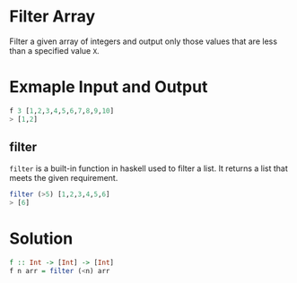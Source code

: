 # Filter Array
Filter a given array of integers and output only those values that are less than a specified value `X`.

# Exmaple Input and Output 
```haskell
f 3 [1,2,3,4,5,6,7,8,9,10]
> [1,2]
```

## filter 

`filter` is a built-in function in haskell used to filter a list. It returns a list that meets the given requirement.

```haskell
filter (>5) [1,2,3,4,5,6]
> [6]
```


# Solution
```haskell
f :: Int -> [Int] -> [Int]
f n arr = filter (<n) arr
```